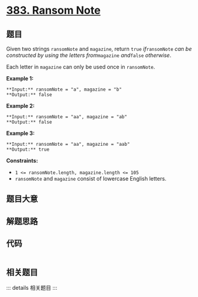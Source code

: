 # [383. Ransom Note](https://leetcode.com/problems/ransom-note)

## 题目

Given two strings `ransomNote` and `magazine`, return `true` _if_`ransomNote`
_can be constructed by using the letters from_`magazine` _and_`false`
_otherwise_.

Each letter in `magazine` can only be used once in `ransomNote`.



**Example 1:**

    
    
    **Input:** ransomNote = "a", magazine = "b"
    **Output:** false
    

**Example 2:**

    
    
    **Input:** ransomNote = "aa", magazine = "ab"
    **Output:** false
    

**Example 3:**

    
    
    **Input:** ransomNote = "aa", magazine = "aab"
    **Output:** true
    



**Constraints:**

  * `1 <= ransomNote.length, magazine.length <= 105`
  * `ransomNote` and `magazine` consist of lowercase English letters.


## 题目大意

## 解题思路

## 代码

```javascript

```

## 相关题目

::: details 相关题目
:::
